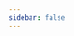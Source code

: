 ```yaml
---
sidebar: false
---
```


<template>
  <div id="app">
    <h4>APP下载</h4>
    <el-row >
      <el-col :span="11" v-for="(item, index) in appList" :key="item.id" :offset="index > 0 ? 2 : 0">
        <el-card :body-style="{ padding: '0px' }">
          <img :src= "item.imgUrl" class="image" />
          <!-- <img :src="$withBase('/显示模式.png')" class="image" /> -->
          <div style="padding: 14px;">
            <span>{{item.title}}</span>
            <div class="bottom clearfix">
              <time class="time">{{ item.creatDate }}</time>
              <el-button type="text" class="button" @click="downFile(item)">下载</el-button>
            </div>
          </div>
        </el-card>
      </el-col>
    </el-row>
  </div>
</template>

<script>
export default {
  // 图片或文件线上部署时需要注意是不是根路径
  data() {
    return {
      currentDate: "2023-5-5",
      appList: [{id: 1, title: "前端笔记", imgUrl: "/vue-note/hero.png", creatDate: "2023-5-10", fileUrl: "https://gitee.com/gfh_he/vue-note/releases"}, {id: 2, title: "chatBot", imgUrl: "/vue-note/bot_mini.png", creatDate: "2023-5-10", fileUrl: "https://gitee.com/gfh_he/chat-robot/releases"}]
    }
  },
  methods: {
    downFile(item) {
      window.location = item.fileUrl;
    }
  }
};
</script>

<style>
  .time {
    font-size: 13px;
    color: #999;
  }
  
  .bottom {
    margin-top: 13px;
    line-height: 12px;
  }

  .button {
    padding: 0;
    float: right;
  }

  .image {
    width: 100%;
    height: 100%;
    display: block;
    border: 1px solid #eee;
  }

  .clearfix:before,
  .clearfix:after {
      display: table;
      content: "";
  }
  
  .clearfix:after {
      clear: both
  }
</style>